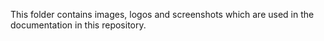 This folder contains images, logos and screenshots which are used in the documentation in this repository.
